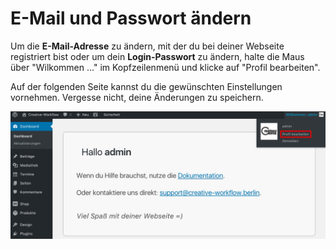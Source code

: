 # E-Mail und Passwort ändern

Um die **E-Mail-Adresse** zu ändern, mit der du bei deiner Webseite registriert bist oder um dein **Login-Passwort** zu ändern, halte die Maus über "Wilkommen ..." im Kopfzeilenmenü und klicke auf "Profil bearbeiten".

Auf der folgenden Seite kannst du die gewünschten Einstellungen vornehmen. Vergesse nicht, deine Änderungen zu speichern.

![Benutzerdaten ändern](./assets/change_user_settings.jpg)
